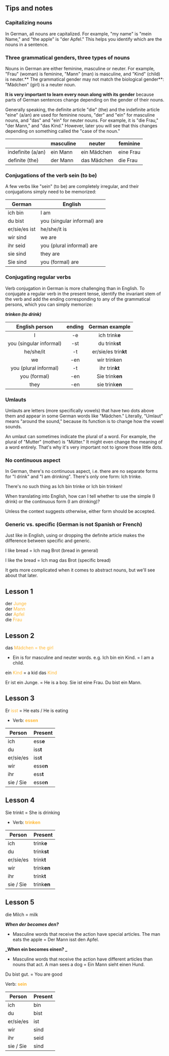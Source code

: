 ## Tips and notes

### Capitalizing nouns

In German, all nouns are capitalized. For example, "my name" is "mein Name," and "the apple" is "der Apfel." This helps you identify which are the nouns in a sentence.

### Three grammatical genders, three types of nouns

Nouns in German are either feminine, masculine or neuter. For example, "Frau" (woman) is feminine, "Mann" (man) is masculine, and "Kind" (child) is neuter.** The grammatical gender may not match the biological gender**: "Mädchen" (girl) is a neuter noun.

**It is very important to learn every noun along with its gender** because parts of German sentences change depending on the gender of their nouns.

Generally speaking, the definite article "die" (the) and the indefinite article "eine" (a/an) are used for feminine nouns, "der" and "ein" for masculine nouns, and "das" and "ein" for neuter nouns. For example, it is "die Frau," "der Mann," and "das Kind." However, later you will see that this changes depending on something called the "case of the noun."

| | masculine | neuter | feminine |
| -------- | ------- | ------- | ------- |
| indefinite (a/an) | ein Mann | ein Mädchen | eine Frau |
| definite (the) | der Mann	| das Mädchen |	die Frau |


### Conjugations of the verb sein (to be)

A few verbs like "sein" (to be) are completely irregular, and their conjugations simply need to be memorized:

| German | English |
| -------- | ------- |
| ich bin | I am
| du bist | you (singular informal) are |
| er/sie/es ist | he/she/it is |
| wir sind	| we are |
| ihr seid	| you (plural informal) are |
| sie sind	| they are |
| Sie sind	| you (formal) are |

### Conjugating regular verbs

Verb conjugation in German is more challenging than in English. To conjugate a regular verb in the present tense, identify the invariant stem of the verb and add the ending corresponding to any of the grammatical persons, which you can simply memorize:

**_trinken (to drink)_**

**English person**|**ending**|**German example**
:-----:|:-----:|:-----:
I | -e | ich trink**e**
you (singular informal)| -st | du trink**st**
he/she/it | -t | er/sie/es trin**kt**
we | -en | wir trinken
you (plural informal) | -t | ihr trin**kt**
you (formal) | -en | Sie trink**en**
they | -en | sie trink**en**

### Umlauts

Umlauts are letters (more specifically vowels) that have two dots above them and appear in some German words like "Mädchen." Literally, "Umlaut" means "around the sound," because its function is to change how the vowel sounds.

An umlaut can sometimes indicate the plural of a word. For example, the plural of "Mutter" (mother) is "Mütter." It might even change the meaning of a word entirely. That's why it's very important not to ignore those little dots.

### No continuous aspect

In German, there's no continuous aspect, i.e. there are no separate forms for "I drink" and "I am drinking". There's only one form: Ich trinke.

There's no such thing as Ich bin trinke or Ich bin trinken!

When translating into English, how can I tell whether to use the simple (I drink) or the continuous form (I am drinking)?

Unless the context suggests otherwise, either form should be accepted.

### Generic vs. specific (German is not Spanish or French)

Just like in English, using or dropping the definite article makes the difference between specific and generic.

I like bread = Ich mag Brot (bread in general)

I like the bread = Ich mag das Brot (specific bread)

It gets more complicated when it comes to abstract nouns, but we'll see about that later.


## Lesson 1
der <font color = #ffb732> Junge </font>  
der <font color = #ffb732> Mann </font>  
der <font color = #ffb732> Apfel </font>  
die <font color = #ffb732> Frau </font>  



## Lesson 2
das <font color = #ffb732> Mädchen = the girl </font>  
- Ein is for masculine and neuter words.
e.g. Ich bin ein Kind. = I am a child.

ein <font color = #ffb732> Kind </font>   = a kid
das <font color = #ffb732> Kind </font>  

Er ist ein Junge. = He is a boy.
Sie ist eine Frau.
Du bist ein Mann.

## Lesson 3
Er <font color = #ffb732> isst </font>   = He eats / He is eating

- Verb: <font color = #ffb732> **essen** </font>  

| Person | Present |
| -------- | ------- |
| ich | ess**e** |
| du | iss**t** |
| er/sie/es | iss**t** |
| wir | esse**n** |
| ihr | ess**t** |
| sie / Sie | esse**n** |


## Lesson 4
Sie trinkt = She is drinking

- Verb: <font color = #ffb732>  **trinken**  </font>  

| Person | Present |
| --------- | ----------- |
| ich | trink**e** |
| du | trink**st** |
| er/sie/es | trink**t** |
| wir | trink**en** |
| ihr | trink**t** |
| sie / Sie | trink**en** |

## Lesson 5
die Milch = milk

**_When der becomes den?_**
- Masculine words that receive the action have special articles.
The man eats the apple = Der Mann isst den Apfel.

**_When ein becomes einen? _**
- Masculine words that receive the action have different articles than nouns that act.
A man sees a dog = Ein Mann sieht einen Hund.

Du bist gut. = You are good

Verb: <font color = #ffb732> **sein** </font>  

| Person | Present |
| --------- | ----------- |
| ich | bin |
| du | bist |
| er/sie/es | ist |
| wir | sind |
| ihr | seid |
| sie / Sie | sind |